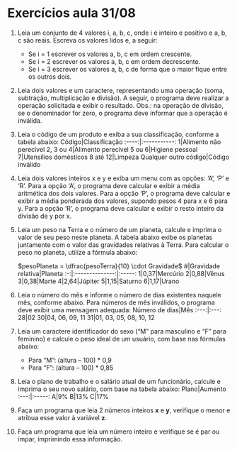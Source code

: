 # Exercícios aula 31/08

 1. Leia um conjunto de 4 valores i, a, b, c, onde i é inteiro e positivo e a, b, c são reais. Escreva os valores lidos e, a seguir:
    * Se i = 1 escrever os valores a, b, c em ordem crescente.
    * Se i = 2 escrever os valores a, b, c em ordem decrescente.
    * Se i = 3 escrever os valores a, b, c de forma que o maior fique entre os outros dois.

2. Leia dois valores e um caractere, representando uma operação (soma, subtração, multiplicação e divisão). A seguir, o programa deve realizar a operação solicitada e exibir o resultado. Obs.: na operação de divisão, se o denominador for zero, o programa deve informar que a operação é inválida.

3. Leia o código de um produto e exiba a sua classificação, conforme a tabela abaixo:
    Código|Classificação
    :----:|:-----------:
    1|Alimento não perecível
    2, 3 ou 4|Alimento perecível
    5 ou 6|Higiene pessoal
    7|Utensílios domésticos
    8 até 12|Limpeza
    Qualquer outro código|Código inválido

4. Leia dois valores inteiros x e y e exiba um menu com as opções: ‘A’, ‘P’ e ‘R’. Para a opção ‘A’, o programa deve calcular e exibir a média aritmética dos dois valores. Para a opção ‘P’, o programa deve calcular e exibir a média ponderada dos valores, supondo pesos 4 para x e 6 para y. Para a opção ‘R’, o programa deve calcular e exibir o resto inteiro da divisão de y por x.

5. Leia um peso na Terra e o número de um planeta, calcule e imprima o valor de seu peso neste planeta. A tabela abaixo exibe os planetas juntamente com o valor das gravidades relativas à Terra. Para calcular o peso no planeta, utilize a fórmula abaixo:

    $pesoPlaneta = \dfrac{pesoTerra}{10} \cdot Gravidade$
    #|Gravidade relativa|Planeta
    :-:|:--------------:|:-----:
    1|0,37|Mercúrio
    2|0,88|Vênus
    3|0,38|Marte
    4|2,64|Júpiter
    5|1,15|Saturno
    6|1,17|Urano

6. Leia o número do mês e informe o número de dias existentes naquele mês, conforme abaixo. Para números de mês inválidos, o programa deve exibir uma mensagem adequada:
    Número de dias|Mês
    :---:|:---:
    28|02
    30|04, 06, 09, 11
    31|01, 03, 05, 08, 10, 12

7. Leia um caractere identificador do sexo (“M” para masculino e “F” para feminino) e calcule o peso ideal de um usuário, com base nas fórmulas abaixo:
    * Para “M”: (altura – 100) * 0,9
    * Para “F”: (altura – 100) * 0,85


8. Leia o plano de trabalho e o salário atual de um funcionário, calcule e imprima o seu novo salário, com base na tabela abaixo:
    Plano|Aumento
    :---:|:-----:
    A|9%
    B|13%
    C|17%

9. Faça um programa que leia 2 números inteiros **x** e **y**, verifique o menor e atribua esse valor à variável **z**.

10. Faça um programa que leia um número inteiro e verifique se é par ou ímpar, imprimindo essa informação.
